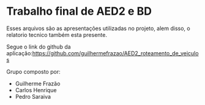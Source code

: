 # Trabalho final de AED2 e BD


Esses arquivos são as apresentações utilizadas no projeto,
alem disso, o relatorio tecnico também esta presente.

Segue o link do github da aplicação:https://github.com/guilhermefrazao/AED2_roteamento_de_veiculos

Grupo composto por:
- Guilherme Frazão
- Carlos Henrique
- Pedro Saraiva
